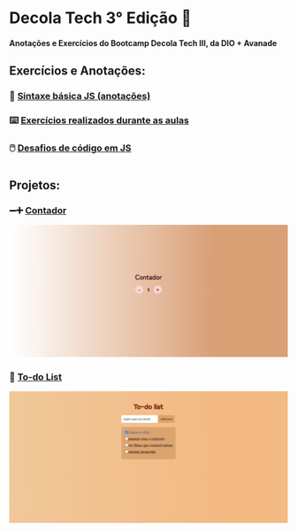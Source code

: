 # Decola Tech 3° Edição 🚀
#### Anotações e Exercícios do Bootcamp Decola Tech III, da DIO + Avanade

## Exercícios e Anotações:

### 📔 [Sintaxe básica JS (anotações)](anotacoes-sintaxe-basica/readme.md) 
### ⌨️ [Exercícios realizados durante as aulas](exercicios-de-aula)
### 🖱️ [Desafios de código em JS](desafios-de-codigo) 
#
## Projetos:
###  ➖➕ [Contador](projetos/contador)
![Contador](projetos/contador/assets/projeto-final.png) 
###  📑 [To-do List](projetos/to-do)
![Contador](projetos/to-do/assets/projeto-final.png) 

